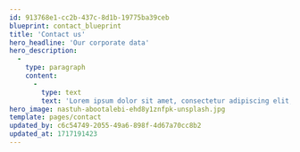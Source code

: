 ```yaml
---
id: 913768e1-cc2b-437c-8d1b-19775ba39ceb
blueprint: contact_blueprint
title: 'Contact us'
hero_headline: 'Our corporate data'
hero_description:
  -
    type: paragraph
    content:
      -
        type: text
        text: 'Lorem ipsum dolor sit amet, consectetur adipiscing elit, sed do eiusmod tempor incididunt ut labore et dolore magna aliqua.'
hero_image: nastuh-abootalebi-ehd8y1znfpk-unsplash.jpg
template: pages/contact
updated_by: c6c54749-2055-49a6-898f-4d67a70cc8b2
updated_at: 1717191423
---
```

